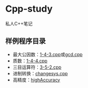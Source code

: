 # Cpp-study
私人C++笔记
## 样例程序目录
- 最大公因数：[1-4-3.cpp](/ppt/Unit1/1-4-3.cpp)或[gcd.cpp](/gcd/gcd.cpp)
- 质数：[1-4-4.cpp](/ppt/Unit1/1-4-4.cpp)
- 三目运算符：[3-5-2.cpp](/ppt/Unit3/3-5-2.cpp)
- 进制转换：[changesys.cpp](/changesys.cpp)
- 高精度：[highAccuracy](/highAccuracy)